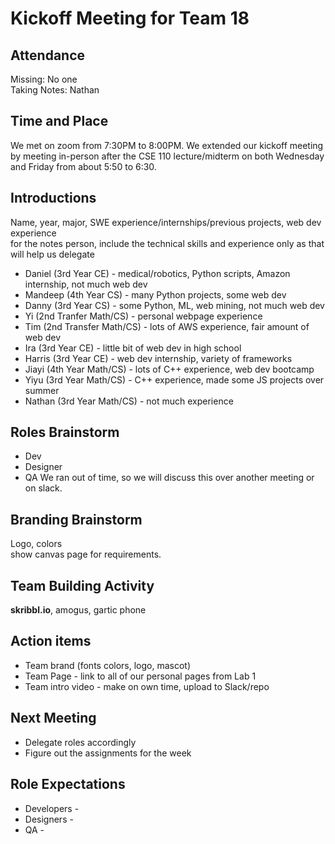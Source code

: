 # Kickoff Meeting for Team 18

## Attendance
Missing:  No one  
Taking Notes:  Nathan

## Time and Place
We met on zoom from 7:30PM to 8:00PM.
We extended our kickoff meeting by meeting in-person after the CSE 110 lecture/midterm on both Wednesday and Friday from about 5:50 to 6:30.

## Introductions
Name, year, major, SWE experience/internships/previous projects, web dev experience   
for the notes person, include the technical skills and experience only as that will help us delegate

* Daniel (3rd Year CE) - medical/robotics, Python scripts, Amazon internship, not much web dev
* Mandeep (4th Year CS) - many Python projects, some web dev
* Danny (3rd Year CS) - some Python, ML, web mining, not much web dev
* Yi (2nd Tranfer Math/CS) - personal webpage experience
* Tim (2nd Transfer Math/CS) - lots of AWS experience, fair amount of web dev
* Ira (3rd Year CE) - little bit of web dev in high school
* Harris (3rd Year CE) - web dev internship, variety of frameworks
* Jiayi (4th Year Math/CS) - lots of C++ experience, web dev bootcamp
* Yiyu (3rd Year Math/CS) - C++ experience, made some JS projects over summer
* Nathan (3rd Year Math/CS) - not much experience

## Roles Brainstorm
* Dev
* Designer
* QA
We ran out of time, so we will discuss this over another meeting or on slack.

## Branding Brainstorm
Logo, colors  
show canvas page for requirements. 

## Team Building Activity
**skribbl.io**, amogus, gartic phone

## Action items
  * Team brand (fonts colors, logo, mascot)
  * Team Page - link to all of our personal pages from Lab 1
  * Team intro video - make on own time, upload to Slack/repo
 
## Next Meeting
 * Delegate roles accordingly
 * Figure out the assignments for the week

## Role Expectations
* Developers - 
* Designers - 
* QA -
